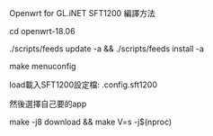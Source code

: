 Openwrt for GL.iNET SFT1200
編譯方法 

cd openwrt-18.06

./scripts/feeds update -a && ./scripts/feeds install -a

make menuconfig

load載入SFT1200設定檔: .config.sft1200

然後選擇自己要的app

make -j8 download && make V=s -j$(nproc)
